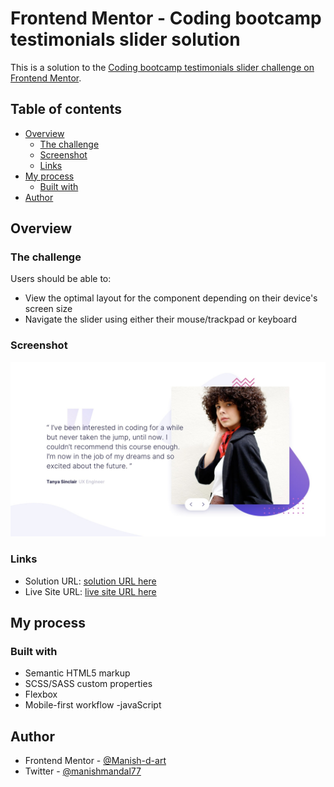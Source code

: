 # Frontend Mentor - Coding bootcamp testimonials slider solution

This is a solution to the [Coding bootcamp testimonials slider challenge on Frontend Mentor](https://www.frontendmentor.io/challenges/coding-bootcamp-testimonials-slider-4FNyLA8JL). 

## Table of contents

- [Overview](#overview)
  - [The challenge](#the-challenge)
  - [Screenshot](#screenshot)
  - [Links](#links)
- [My process](#my-process)
  - [Built with](#built-with)
- [Author](#author)


## Overview

### The challenge

Users should be able to:

- View the optimal layout for the component depending on their device's screen size
- Navigate the slider using either their mouse/trackpad or keyboard

### Screenshot

![](./assets/design/desktop-design-slide-1.jpg)


### Links

- Solution URL: [solution URL here](https://github.com/Manish-d-art/coding-bootcamp-testimonials-slider-master.git)
- Live Site URL: [live site URL here](https://testimonials-slider-d-art.netlify.app)

## My process

### Built with

- Semantic HTML5 markup
- SCSS/SASS custom properties
- Flexbox
- Mobile-first workflow
-javaScript


## Author

- Frontend Mentor - [@Manish-d-art](https://www.frontendmentor.io/profile/Manish-d-art)
- Twitter - [@manishmandal77](https://www.twitter.com/manishmandal77)

